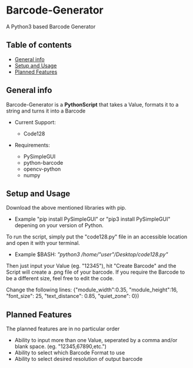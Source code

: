 # Barcode-Generator
A Python3 based Barcode Generator

## Table of contents
* [General info](#general-info)
* [Setup and Usage](#setup)
* [Planned Features](#updates)

## General info
Barcode-Generator is a **PythonScript** that takes a Value, formats it to a string and turns it into a Barcode

* Current Support:
  -  Code128

* Requirements:
  - PySimpleGUI
  - python-barcode
  - opencv-python
  - numpy
	
## Setup and Usage

Download the above mentioned libraries with pip.

* Example "pip install PySimpleGUI" or "pip3 install PySimpleGUI" depening on your version of Python.

To run the script, simply put the "code128.py" file in an accessible location and open it with your terminal.

* Example $BASH: *"python3 /home/"user"/Desktop/code128.py"*

Then just input your Value (eg. "12345"), hit "Create Barcode" and the Script will create a .png file of your barcode.
If you require the Barcode to be a different size, feel free to edit the code.

Change the following lines:
{"module_width":0.35, "module_height":16, "font_size": 25, "text_distance": 0.85, "quiet_zone": 0})

## Planned Features

The planned features are in no particular order

* Ability to input more than one Value, seperated by a comma and/or blank space. (eg. "12345,67890,etc.")
* Ability to select which Barcode Format to use
* Ability to select desired resolution of output barcode
